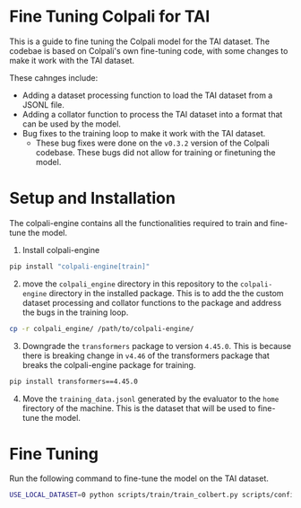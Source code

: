 # Fine Tuning Colpali for TAI

This is a guide to fine tuning the Colpali model for the TAI dataset. The codebae is based on Colpali's own fine-tuning code, with some changes to make it work with the TAI dataset.

These cahnges include:
- Adding a dataset processing function to load the TAI dataset from a JSONL file.
- Adding a collator function to process the TAI dataset into a format that can be used by the model.
- Bug fixes to the training loop to make it work with the TAI dataset.
    - These bug fixes were done on the `v0.3.2` version of the Colpali codebase. These bugs did not allow for training or finetuning the model.

# Setup and Installation
The colpali-engine contains all the functionalities required to train and fine-tune the model. 

1. Install colpali-engine
```bash
pip install "colpali-engine[train]"
```

2. move the `colpali_engine` directory in this repository to the `colpali-engine` directory in the installed package. This is to add the the custom dataset processing and collator functions to the package and address the bugs in the training loop.
```bash
cp -r colpali_engine/ /path/to/colpali-engine/
```

3. Downgrade the `transformers` package to version `4.45.0`. This is because there is breaking change in `v4.46`  of the transformers package that breaks the colpali-engine package for training.
```bash
pip install transformers==4.45.0
```

4. Move the `training_data.jsonl` generated by the evaluator to the `home` firectory of the machine. This is the dataset that will be used to fine-tune the model.

# Fine Tuning
Run the following command to fine-tune the model on the TAI dataset.
```bash
USE_LOCAL_DATASET=0 python scripts/train/train_colbert.py scripts/configs/pali/train_colpali_tai_hard_negatives.yaml
```

